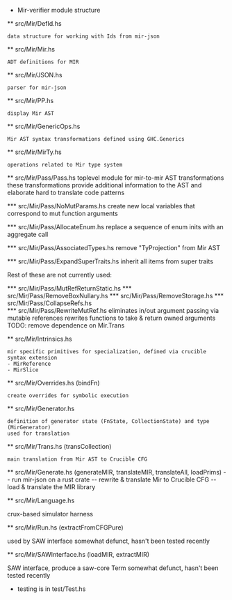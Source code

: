 * Mir-verifier module structure

** src/Mir/DefId.hs

    data structure for working with Ids from mir-json

** src/Mir/Mir.hs
   
    ADT definitions for MIR

** src/Mir/JSON.hs

    parser for mir-json
     
** src/Mir/PP.hs

    display Mir AST 

** src/Mir/GenericOps.hs

    Mir AST syntax transformations defined using GHC.Generics
    
** src/Mir/MirTy.hs

    operations related to Mir type system

** src/Mir/Pass/Pass.hs
  toplevel module for mir-to-mir AST transformations
  these transformations provide additional information to the AST and elaborate
  hard to translate code patterns

*** src/Mir/Pass/NoMutParams.hs
  create new local variables that correspond to mut function arguments
    
*** src/Mir/Pass/AllocateEnum.hs
  replace a sequence of enum inits with an aggregate call
	 
*** src/Mir/Pass/AssociatedTypes.hs
  remove "TyProjection" from Mir AST

*** src/Mir/Pass/ExpandSuperTraits.hs
  inherit all items from super traits

Rest of these are not currently used:

*** src/Mir/Pass/MutRefReturnStatic.hs
*** src/Mir/Pass/RemoveBoxNullary.hs
*** src/Mir/Pass/RemoveStorage.hs
*** src/Mir/Pass/CollapseRefs.hs    
*** src/Mir/Pass/RewriteMutRef.hs
  eliminates in/out argument passing via mutable references
  rewrites functions to take & return owned arguments
  TODO: remove dependence on Mir.Trans
	  
** src/Mir/Intrinsics.hs

    mir specific primitives for specialization, defined via crucible syntax extension
    - MirReference
    - MirSlice

** src/Mir/Overrides.hs (bindFn)

    create overrides for symbolic execution

** src/Mir/Generator.hs

    definition of generator state (FnState, CollectionState) and type (MirGenerator)
    used for translation
    
** src/Mir/Trans.hs (transCollection)

    main translation from Mir AST to Crucible CFG

** src/Mir/Generate.hs (generateMIR, translateMIR, translateAll, loadPrims)
    -- run mir-json on a rust crate
    -- rewrite & translate Mir to Crucible CFG
    -- load & translate the MIR library 

** src/Mir/Language.hs

   crux-based simulator harness

** src/Mir/Run.hs (extractFromCFGPure)
   
   used by SAW interface
   somewhat defunct, hasn't been tested recently

** src/Mir/SAWInterface.hs (loadMIR, extractMIR)

   SAW interface, produce a saw-core Term 
   somewhat defunct, hasn't been tested recently


* testing is in test/Test.hs 
